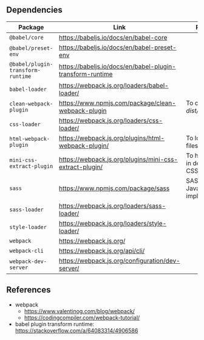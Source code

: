 ## Dependencies

| Package                           | Link                                                      | Purpose                               |
| --------------------------------- | --------------------------------------------------------- | ------------------------------------- |
| `@babel/core`                     | https://babeljs.io/docs/en/babel-core                     |                                       |
| `@babel/preset-env`               | https://babeljs.io/docs/en/babel-preset-env               |                                       |
| `@babel/plugin-transform-runtime` | https://babeljs.io/docs/en/babel-plugin-transform-runtime |                                       |
| `babel-loader`                    | https://webpack.js.org/loaders/babel-loader/              |                                       |
| `clean-webpack-plugin`            | https://www.npmjs.com/package/clean-webpack-plugin        | To clean the _dist/_ folder           |
| `css-loader`                      | https://webpack.js.org/loaders/css-loader/                |                                       |
| `html-webpack-plugin`             | https://webpack.js.org/plugins/html-webpack-plugin/       | To load HTML files templates          |
| `mini-css-extract-plugin`         | https://webpack.js.org/plugins/mini-css-extract-plugin/   | To have styles in dedicated CSS files |
| `sass`                            | https://www.npmjs.com/package/sass                        | SASS JavaScript implementation        |
| `sass-loader`                     | https://webpack.js.org/loaders/sass-loader/               |                                       |
| `style-loader`                    | https://webpack.js.org/loaders/style-loader/              |                                       |
| `webpack`                         | https://webpack.js.org/                                   |                                       |
| `webpack-cli`                     | https://webpack.js.org/api/cli/                           |                                       |
| `webpack-dev-server`              | https://webpack.js.org/configuration/dev-server/          |                                       |

## References

- webpack
  - https://www.valentinog.com/blog/webpack/
  - https://codingcompiler.com/webpack-tutorial/
- babel plugin transform runtime: https://stackoverflow.com/a/64083314/4906586
